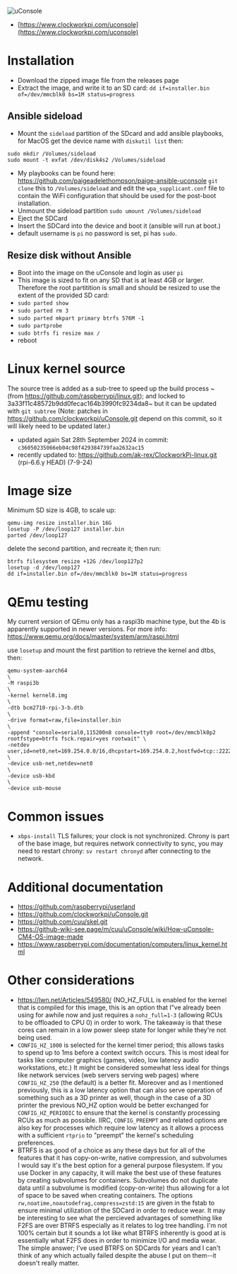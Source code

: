 ![uConsole](https://static.wixstatic.com/media/3833f7_9e9fc3ed88534fb0b1eae043b3d5906e~mv2.png/v1/fill/w_480,h_480,al_c,q_85,usm_0.66_1.00_0.01,enc_auto/3833f7_9e9fc3ed88534fb0b1eae043b3d5906e~mv2.png)

- [https://www.clockworkpi.com/uconsole](https://www.clockworkpi.com/uconsole)

# Installation 
- Download the zipped image file from the releases page
- Extract the image, and write it to an SD card: `dd if=installer.bin of=/dev/mmcblk0 bs=1M status=progress`
## Ansible sideload 
- Mount the `sideload` partition of the SDcard and add ansible playbooks, for MacOS get the device name with `diskutil list` then:
```
sudo mkdir /Volumes/sideload
sudo mount -t exfat /dev/disk4s2 /Volumes/sideload
```
- My playbooks can be found here: https://github.com/paigeadelethompson/paige-ansible-uconsole `git clone` this to `/Volumes/sideload` and edit the `wpa_supplicant.conf`
file to contain the WiFi configuration that should be used for the post-boot installation. 
- Unmount the sideload partition `sudo umount /Volumes/sideload`
- Eject the SDCard
- Insert the SDCard into the device and boot it (ansible will run at boot.)
- default username is `pi` no password is set, pi has `sudo`. 
## Resize disk without Ansible
- Boot into the image on the uConsole and login as user `pi`
- This image is sized to fit on any SD that is at least 4GB or larger. Therefore the root partitition is small and should be resized to use the extent of the provided SD card:
- `sudo parted show`
- `sudo parted rm 3`
- `sudo parted mkpart primary btrfs 576M -1`
- `sudo partprobe`
- `sudo btrfs fi resize max /`
- reboot

# Linux kernel source 
The source tree is added as a sub-tree to speed up the build process ~(from https://github.com/raspberrypi/linux.git); and locked to 3a33f11c48572b9dd0fecac164b3990fc9234da8~ but it can be
updated with `git subtree` (Note: patches in https://github.com/clockworkpi/uConsole.git depend on this commit, so it will likely need to be updated later.)

- updated again Sat 28th September 2024 in commit: `c36050235066eb04c98f429384739faa2632ac15`
- recently updated to: https://github.com/ak-rex/ClockworkPi-linux.git (rpi-6.6.y HEAD) (7-9-24)

# Image size
Minimum SD size is 4GB, to scale up: 
```
qemu-img resize installer.bin 16G
losetup -P /dev/loop127 installer.bin
parted /dev/loop127
```
delete the second partition, and recreate it; then run: 
```
btrfs filesystem resize +12G /dev/loop127p2
losetup -d /dev/loop127
dd if=installer.bin of=/dev/mmcblk0 bs=1M status=progress
```

# QEmu testing 
My current version of QEmu only has a raspi3b machine type, but the 4b is apparently supported in newer versions. 
For more info: https://www.qemu.org/docs/master/system/arm/raspi.html

use `losetup` and mount the first partition to retrieve the kernel and dtbs, then:
```
qemu-system-aarch64                                                                                           \
-M raspi3b                                                                                                    \
-kernel kernel8.img                                                                                           \
-dtb bcm2710-rpi-3-b.dtb                                                                                      \
-drive format=raw,file=installer.bin                                                                          \
-append "console=serial0,115200n8 console=tty0 root=/dev/mmcblk0p2 rootfstype=btrfs fsck.repair=yes rootwait" \
-netdev user,id=net0,net=169.254.0.0/16,dhcpstart=169.254.0.2,hostfwd=tcp::2222-:22                           \
-device usb-net,netdev=net0                                                                                   \
-device usb-kbd                                                                                               \
-device usb-mouse
```

# Common issues 
- `xbps-install` TLS failures; your clock is not synchronized. Chrony is part of the base image, but requires network connectivity to sync, you may need to restart chrony: `sv restart chronyd` after connecting to the network. 

# Additional documentation
- https://github.com/raspberrypi/userland
- https://github.com/clockworkpi/uConsole.git
- https://github.com/cuu/skel.git
- https://github-wiki-see.page/m/cuu/uConsole/wiki/How-uConsole-CM4-OS-image-made
- https://www.raspberrypi.com/documentation/computers/linux_kernel.html

# Other considerations 
- https://lwn.net/Articles/549580/ (NO_HZ_FULL is enabled for the kernel that is compiled for this image, this is an option that I"ve already been using for awhile now and just requires a `nohz_full=1-3` (allowing RCUs to be offloaded to CPU 0) in order to work. The takeaway is that these cores can remain in a low power sleep state for longer while they're not being used.
- `CONFIG_HZ_1000` is selected for the kernel timer period; this allows tasks to spend up to 1ms before a context switch occurs. This is most ideal for tasks like computer graphics (games, video, low latency audio workstations, etc.) It might be considered somewhat less ideal for things like network services (web servers serving web pages) where `CONFIG_HZ_250` (the default) is a better fit. Moreover and as I mentioned previously, this is a low latency option that can also serve operation of something such as a 3D printer as well, though in the case of a 3D printer the previous NO_HZ option would be better exchanged for `CONFIG_HZ_PERIODIC` to ensure that the kernel is constantly processing RCUs as much as possible. IIRC, `CONFIG_PREEMPT` and related options are also key for processes which require low latency as it allows a process with a sufficient `rtprio` to "preempt" the kernel's scheduling preferences. 
- BTRFS is as good of a choice as any these days but for all of the features that it has copy-on-write, native compression, and subvolumes I would say it's the best option for a general purpose filesystem. If you use Docker in any capacity, it will make the best use of these features by creating subvolumes for containers. Subvolumes do not duplicate data until a subvolume is modified (copy-on-write) thus allowing for a lot of space to be saved when creating containers. The options `rw,noatime,noautodefrag,compress=zstd:15` are given in the fstab to ensure minimal utilization of the SDCard in order to reduce wear. It may be interesting to see what the percieved advantages of something like F2FS are over BTRFS especially as it relates to log tree handling. I'm not 100% certain but it sounds a lot like what BTRFS inherently is good at is essentially what F2FS does in order to minimize I/O and media wear. The simple answer; I've used BTRFS on SDCards for years and I can't think of any which actually failed despite the abuse I put on them--it doesn't really matter. 
